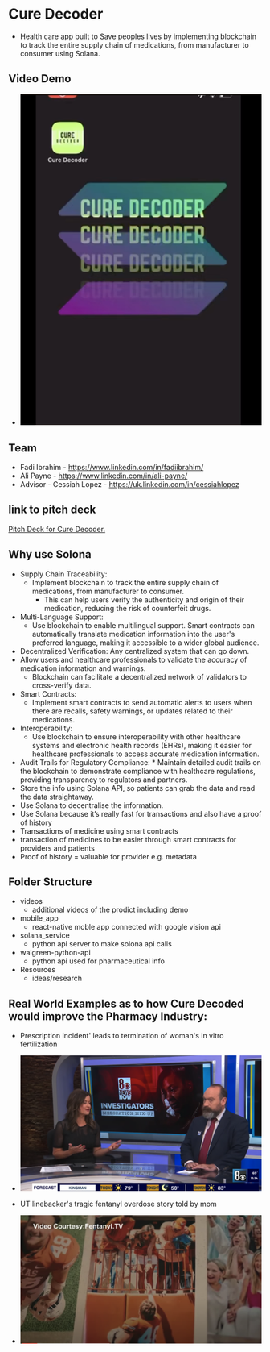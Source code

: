 # Cure Decoder 
  * Health care app built to Save peoples lives by implementing blockchain to track the entire supply chain of medications, from manufacturer to consumer using Solana.

## Video Demo 
* [![Cure Decoder- Demo](./demo.png)](https://youtu.be/N7PQhN_vgRc)

## Team
* Fadi Ibrahim - https://www.linkedin.com/in/fadiibrahim/
* Ali Payne - https://www.linkedin.com/in/ali-payne/
* Advisor - Cessiah Lopez - https://uk.linkedin.com/in/cessiahlopez 

## link to pitch deck
<a href="https://github.com/payneal/cure_decoder/blob/main/pitch_deck/Cure Decoder Pitch Deck Presentation.pdf" target="_blank">Pitch Deck for Cure Decoder.</a>

## Why use Solona
* Supply Chain Traceability:
    * Implement blockchain to track the entire supply chain of medications, from manufacturer to consumer.
         * This can help users verify the authenticity and origin of their medication, reducing the risk of counterfeit drugs.
* Multi-Language Support:
    * Use blockchain to enable multilingual support. Smart contracts can automatically translate medication information into the user's preferred language, making it accessible to a wider global audience.
* Decentralized Verification: Any centralized system that can go down.
* Allow users and healthcare professionals to validate the accuracy of medication information and warnings.
    * Blockchain can facilitate a decentralized network of validators to cross-verify data.
* Smart Contracts: 
    * Implement smart contracts to send automatic alerts to users when there are recalls, safety warnings, or updates related to their medications.
* Interoperability: 
     * Use blockchain to ensure interoperability with other healthcare systems and electronic health records (EHRs), making it easier for healthcare professionals to access accurate medication information.
* Audit Trails for Regulatory Compliance:
      * Maintain detailed audit trails on the blockchain to demonstrate compliance with healthcare regulations, providing transparency to regulators and partners.
* Store the info using Solana API, so patients can grab the data and read the data straightaway.
* Use Solana to decentralise the information.
* Use Solana because it’s really fast for transactions and also have a proof of history
* Transactions of medicine using smart contracts
* transaction of medicines to be easier through smart contracts for providers and patients
* Proof of history = valuable for provider e.g. metadata

## Folder Structure
* videos 
    * additional videos of the prodict including demo
* mobile_app
    * react-native moble app connected with google vision api
* solana_service
    * python api server to make solona api calls
* walgreen-python-api
    * python api used for pharmaceutical info
* Resources
    * ideas/research 

## Real World Examples as to how Cure Decoded would improve the Pharmacy Industry:
* Prescription incident' leads to termination of woman's in vitro fertilization
* [![Prescription Incedent 1](./pi1.png)](https://youtu.be/tVI3Kj_8PxE?si=advUSpfGKKxYQCcm)
 
* UT linebacker's tragic fentanyl overdose story told by mom
* [![Prescription Incedent 2](./pi2.png)](https://youtu.be/5KoHCf3VC9I?si=_XraIY3h0KOpL6U8) 
